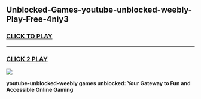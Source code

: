 
## Unblocked-Games-youtube-unblocked-weebly-Play-Free-4niy3
<h3>
<a href="https://premium76.site?title=youtube-unblocked-weebly&ref=12A">CLICK TO PLAY</a></h3>
<hr>

<h3>
<a href="https://premium76.site?title=youtube-unblocked-weebly&ref=12A">CLICK 2 PLAY</a>
  
</h3>

<a href="https://premium76.site?title=youtube-unblocked-weebly&ref=12A"><img src="https://clearcache.store/games.png"></a>


**youtube-unblocked-weebly games unblocked: Your Gateway to Fun and Accessible Online Gaming**
